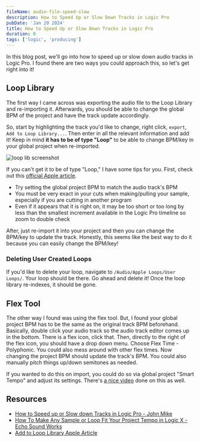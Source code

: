 ```yaml
---
fileName: audio-file-speed-slow
description: How to Speed Up or Slow Down Tracks in Logic Pro
pubDate: 'Jan 20 2024'
title: How to Speed Up or Slow Down Tracks in Logic Pro
duration: 0
tags: ['logic', 'producing']
---
```


In this blog post, we'll go into how to speed up or slow down audio tracks in Logic Pro. I found there are two ways you could approach this, so let's get right into it!

## Loop Library

The first way I came across was exporting the audio file to the Loop Library and re-importing it. Afterwards, you should be able to change the global BPM of the project and have the track update accordingly.

So, start by highlighting the track you'd like to change, right click, `export`, `Add to Loop Library...`. Then enter in all the relevant information and add it! Keep in mind **it has to be of type "Loop"** to be able to change BPM/key in your global project when re-imported.

![loop lib screenshot](/blog/audio-file-speed-slow/loop-lib.png)

If you can't get it to be of type "Loop," I have some tips for you. First, check out this [official Apple article](https://discussions.apple.com/thread/4724207?sortBy=best).

- Try setting the global project BPM to match the audio track's BPM
- You must be very exact in your cuts when making/pulling your sample, especially if you are cutting in another program
- Even if it appears that it is right on, it may be too short or too long by less than the smallest increment available in the Logic Pro timeline so zoom to double check

After, just re-import it into your project and then you can change the BPM/key to update the track. Honestly, this seems like the best way to do it because you can easily change the BPM/key!

### Deleting User Created Loops

If you'd like to delete your loop, navigate to `/Audio/Apple Loops/User Loops/`. Your loop should be there. Go ahead and delete it! Once the loop library re-indexes, it should be gone.

## Flex Tool

The other way I found was using the flex tool. But, I found your global project BPM has to be the same as the original track BPM beforehand. Basically, double click your audio track so the audio track editor comes up in the bottom. There is a flex icon, click that. Then, directly to the right of the flex icon, you should have a drop down menu. Choose Flex Time - Polyphonic. You could also mess around with other flex times. Now changing the project BPM should update the track's BPM. You could also manually pitch things up/down semitones as needed.

If you wanted to do this on import, you could do so via global project "Smart Tempo" and adjust its settings. There's [a nice video](https://youtu.be/fJjnx7HQq0w?si=UhTVZ7bSTWAQfqJm) done on this as well.

## Resources

- [How to Speed up or Slow down Tracks in Logic Pro - John Mike](https://www.youtube.com/watch?v=XGw9-VMSvzA)
- [How To Make Any Sample or Loop Fit Your Project Tempo in Logic X - Echo Sound Works](https://youtu.be/fJjnx7HQq0w?si=V0s55NaPvsjwklVq)
- [Add to Loop Library Apple Article](https://discussions.apple.com/thread/4724207?sortBy=best)